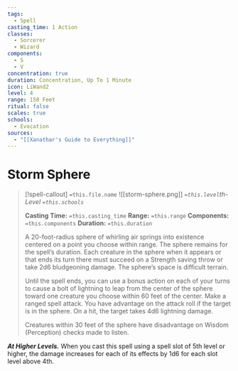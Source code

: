```yaml
---
tags:
  - Spell
casting_time: 1 Action
classes:
  - Sorcerer
  - Wizard
components:
  - S
  - V
concentration: true
duration: Concentration, Up To 1 Minute
icon: LiWand2
level: 4
range: 150 Feet
ritual: false
scales: true
schools:
  - Evocation
sources:
  - "[[Xanathar's Guide to Everything]]"
---
```


# Storm Sphere

>[!spell-callout] `=this.file.name`
>![[storm-sphere.png]]
>*`=this.level`th-Level `=this.schools`*
>
>**Casting Time:** `=this.casting_time`
>**Range:** `=this.range`
>**Components:** `=this.components`
>**Duration:** `=this.duration`
>
>A 20-foot-radius sphere of whirling air springs into existence centered on a point you choose within range. The sphere remains for the spell’s duration. Each creature in the sphere when it appears or that ends its turn there must succeed on a Strength saving throw or take 2d6 bludgeoning damage. The sphere’s space is difficult terrain.
>
>Until the spell ends, you can use a bonus action on each of your turns to cause a bolt of lightning to leap from the center of the sphere toward one creature you choose within 60 feet of the center. Make a ranged spell attack. You have advantage on the attack roll if the target is in the sphere. On a hit, the target takes 4d6 lightning damage.
>
>Creatures within 30 feet of the sphere have disadvantage on Wisdom (Perception) checks made to listen.
>
>
***At Higher Levels.*** When you cast this spell using a spell slot of 5th level or higher, the damage increases for each of its effects by 1d6 for each slot level above 4th.
